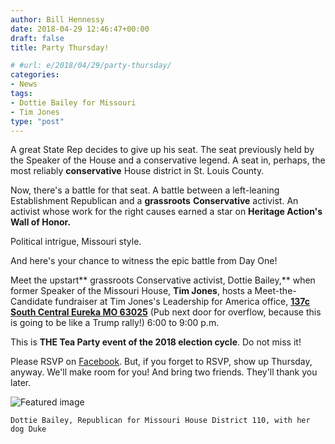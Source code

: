 ```yaml
---
author: Bill Hennessy
date: 2018-04-29 12:46:47+00:00
draft: false
title: Party Thursday!

# #url: e/2018/04/29/party-thursday/
categories:
- News
tags:
- Dottie Bailey for Missouri
- Tim Jones
type: "post"
---
```





A great State Rep decides to give up his seat. The seat previously held by the Speaker of the House and a conservative legend. A seat in, perhaps, the most reliably **conservative** House district in St. Louis County.







Now, there's a battle for that seat. A battle between a left-leaning Establishment Republican and a **grassroots** **Conservative** activist. An activist whose work for the right causes earned a star on **Heritage Action's Wall of Honor.**







Political intrigue, Missouri style.







And here's your chance to witness the epic battle from Day One!







Meet the upstart** grassroots Conservative activist, Dottie Bailey,** when former Speaker of the Missouri House, **Tim Jones**, hosts a Meet-the-Candidate fundraiser at Tim Jones's Leadership for America office, **[137c South Central Eureka MO 63025](https://duckduckgo.com/?q=137c+South+Central+Eureka+MO+63025&t=canonical&ia=maps&iaxm=maps)** (Pub next door for overflow, because this is going to be like a Trump rally!) 6:00 to 9:00 p.m.







This is **THE Tea Party event of the 2018 election cycle**. Do not miss it!







Please RSVP on [Facebook](https://www.facebook.com/events/199456934172804/). But, if you forget to RSVP, show up Thursday, anyway. We'll make room for you! And bring two friends. They'll thank you later.





![Featured image](https://hennessysview.com/wp-content/uploads/2018/04/dottie.jpg)

    Dottie Bailey, Republican for Missouri House District 110, with her dog Duke








